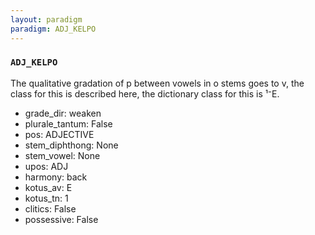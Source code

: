 ```yaml
---
layout: paradigm
paradigm: ADJ_KELPO
---
```

### ` ADJ_KELPO `

The qualitative gradation of p between vowels in o stems goes to v, the class for this is described here, the dictionary class for this is ¹⁻E.
* grade_dir: weaken
* plurale_tantum: False
* pos: ADJECTIVE
* stem_diphthong: None
* stem_vowel: None
* upos: ADJ
* harmony: back
* kotus_av: E
* kotus_tn: 1
* clitics: False
* possessive: False
